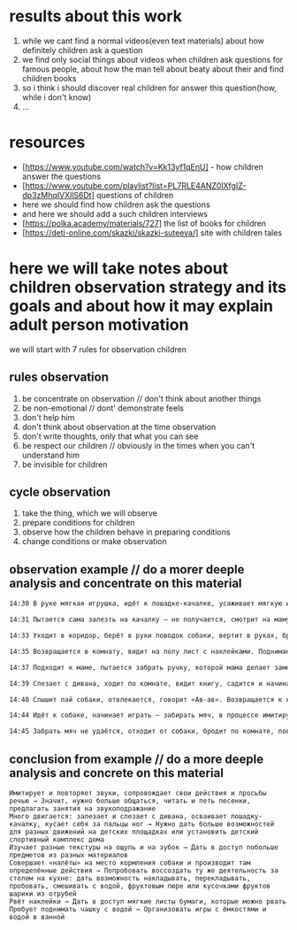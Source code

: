 # results about this work
1. while we cant find a normal videos(even text materials) about how definitely children ask a question
2. we find only social things about videos when children ask questions for famous people, about how the man tell about beaty about their and find children books
3. so i think i should discover real children for answer this question(how, while i don't know)
4. ...
# resources
- [https://www.youtube.com/watch?v=Kk13yf1qEnU] - how children answer the questions
- [https://www.youtube.com/playlist?list=PL7RLE4ANZ0lXfgIZ-dp3zMhqIVXllS6Dt] questions of children
- here we should find how children ask the questions
- and here we should add a such children interviews
- [https://polka.academy/materials/727] the list of books for children
- [https://deti-online.com/skazki/skazki-suteeva/] site with children tales
# here we will take notes about children observation strategy and its goals and about how it may explain adult person motivation

we will start with 7 rules for observation children
## rules observation
1. be concentrate on observation // don't think about another things
2. be non-emotional // dont' demonstrate feels
3. don't help him
4. don't think about observation at the time observation
5. don't write thoughts, only that what you can see
6. be respect our children // obviously in the times when you can't understand him
7. be invisible for children
## cycle observation
1. take the thing, which we will observe
2. prepare conditions for children
3. observe how the children behave in preparing conditions
4. change conditions or make observation  
## observation example // do a morer deeple analysis and concentrate on this material
```md
14:30 В руке мягкая игрушка, идёт к лошадке-качалке, усаживает мягкую игрушку, та соскальзывает, малышка повторяет действие несколько раз.

14:31 Пытается сама залезть на качалку — не получается, смотрит на маму-наблюдателя, требовательно зовёт на подмогу: «А-а-а». Когда мама не подходит, идёт к ней, обнимает, начинает на своём языке бормотать с нотками возмущения.

14:33 Уходит в коридор, берёт в руки поводок собаки, вертит в руках, бросает на пол, слышит лай соседской собаки за дверью, имитирует: «Ав-ав».

14:35 Возвращается в комнату, видит на полу лист с наклейками. Поднимает и разглядывает, имитируя звуки животных на картинке. Пробует отклеить одну наклейку, случайно рвёт лист, далее продолжает рвать намеренно.

14:37 Подходит к маме, пытается забрать ручку, которой мама делает заметки, выражает звуками недовольство, когда не получается забрать (мама встаёт и отходит). Садится на диван, начинает кусать себя за палец на ноге и морщится с недовольным лицом. Бросает подушку с дивана на пол, говорит: «Бух», «Па» (упала).

14:39 Слезает с дивана, ходит по комнате, видит книгу, садится и начинает листать. Пробует листать с разных сторон.

14:40 Слышит лай собаки, отвлекается, говорит «Ав-ав». Возвращается к книге, даёт маме в руки: «А-а» (почитай). Мама не читает — малышка оставляет книгу. Идёт к стулу, берёт свой поильник, начинает пить, потом кусает силиконовый носик. Возвращается к маме, просит грудь, ест, потом прижимаемся губами к груди, издаёт звук «пр-р» — нравится звуковой эффект, повторяет несколько раз.

14:44 Идёт к собаке, начинает играть — забирать мяч, в процессе имитирует смех: «Кхи-кхи-кхи».

14:45 Забрать мяч не удаётся, отходит от собаки, бродит по комнате, повторяет: «Пр-р-р», лепет, пробует разные звуки, повторяет: «Да-да-да». Подходит к миске собаки, начинает бросать сухой корм по одной штучке в чашку с водой, вылавливает, разглядывает и трогает. Опять бросает в воду, достаёт, засовывает в рот, выплёвывает и кладёт в воду. Встаёт на ноги и пытается поднять чашку, вода разливается. Мама идёт устранять потоп и прекращает наблюдение.
```  
## conclusion from example // do a more deeple analysis and concrete on  this material

```
Имитирует и повторяет звуки, сопровождает свои действия и просьбы речью → Значит, нужно больше общаться, читать и петь песенки, предлагать занятия на звукоподражание
Много двигается: залезает и слезает с дивана, осваивает лошадку-качалку, кусает себя за пальцы ног → Нужно дать больше возможностей для разных движений на детских площадках или установить детский спортивный комплекс дома
Изучает разные текстуры на ощупь и на зубок → Дать в доступ побольше предметов из разных материалов
Совершает «налёты» на место кормления собаки и производит там определённые действия → Попробовать воссоздать ту же деятельность за столом на кухне: дать возможность накладывать, перекладывать, пробовать, смешивать с водой, фруктовым пюре или кусочками фруктов шарики из отрубей
Рвёт наклейки → Дать в доступ мягкие листы бумаги, которые можно рвать
Пробует поднимать чашку с водой → Организовать игры с ёмкостями и водой в ванной
```